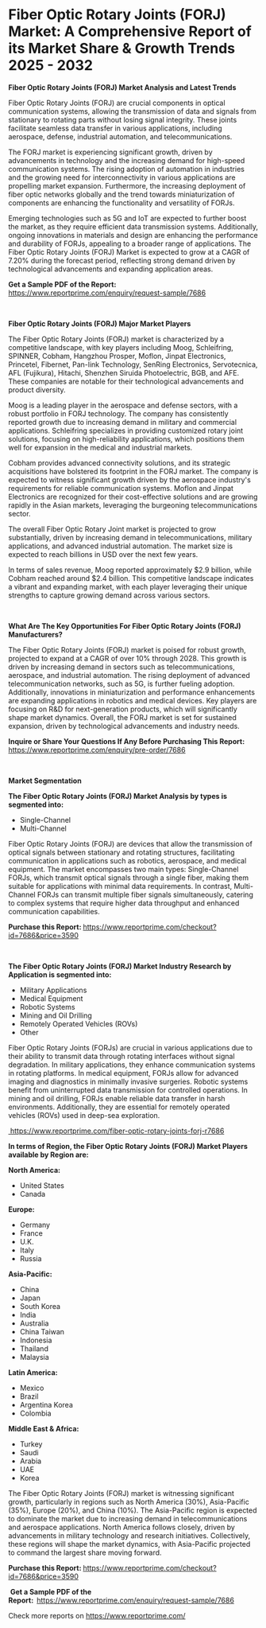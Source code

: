 <p><h1>Fiber Optic Rotary Joints (FORJ) Market: A Comprehensive Report of its Market Share & Growth Trends 2025 - 2032</h1></p><p><strong>Fiber Optic Rotary Joints (FORJ) Market Analysis and Latest Trends</strong></p>
<p><p>Fiber Optic Rotary Joints (FORJ) are crucial components in optical communication systems, allowing the transmission of data and signals from stationary to rotating parts without losing signal integrity. These joints facilitate seamless data transfer in various applications, including aerospace, defense, industrial automation, and telecommunications.</p><p>The FORJ market is experiencing significant growth, driven by advancements in technology and the increasing demand for high-speed communication systems. The rising adoption of automation in industries and the growing need for interconnectivity in various applications are propelling market expansion. Furthermore, the increasing deployment of fiber optic networks globally and the trend towards miniaturization of components are enhancing the functionality and versatility of FORJs.</p><p>Emerging technologies such as 5G and IoT are expected to further boost the market, as they require efficient data transmission systems. Additionally, ongoing innovations in materials and design are enhancing the performance and durability of FORJs, appealing to a broader range of applications. The Fiber Optic Rotary Joints (FORJ) Market is expected to grow at a CAGR of 7.20% during the forecast period, reflecting strong demand driven by technological advancements and expanding application areas.</p></p>
<p><strong>Get a Sample PDF of the Report:&nbsp;</strong> <a href="https://www.reportprime.com/enquiry/request-sample/7686?utm_campaign=2202&utm_medium=2&utm_source=Github&utm_content=ia&utm_term=19032025&utm_id=fiber-optic-rotary-joints-forj">https://www.reportprime.com/enquiry/request-sample/7686</a></p>
<p>&nbsp;</p>
<p><strong>Fiber Optic Rotary Joints (FORJ) Major Market Players</strong></p>
<p><p>The Fiber Optic Rotary Joints (FORJ) market is characterized by a competitive landscape, with key players including Moog, Schleifring, SPINNER, Cobham, Hangzhou Prosper, Moflon, Jinpat Electronics, Princetel, Fibernet, Pan-link Technology, SenRing Electronics, Servotecnica, AFL (Fujikura), Hitachi, Shenzhen Siruida Photoelectric, BGB, and AFE. These companies are notable for their technological advancements and product diversity.</p><p>Moog is a leading player in the aerospace and defense sectors, with a robust portfolio in FORJ technology. The company has consistently reported growth due to increasing demand in military and commercial applications. Schleifring specializes in providing customized rotary joint solutions, focusing on high-reliability applications, which positions them well for expansion in the medical and industrial markets.</p><p>Cobham provides advanced connectivity solutions, and its strategic acquisitions have bolstered its footprint in the FORJ market. The company is expected to witness significant growth driven by the aerospace industry's requirements for reliable communication systems. Moflon and Jinpat Electronics are recognized for their cost-effective solutions and are growing rapidly in the Asian markets, leveraging the burgeoning telecommunications sector.</p><p>The overall Fiber Optic Rotary Joint market is projected to grow substantially, driven by increasing demand in telecommunications, military applications, and advanced industrial automation. The market size is expected to reach billions in USD over the next few years. </p><p>In terms of sales revenue, Moog reported approximately $2.9 billion, while Cobham reached around $2.4 billion. This competitive landscape indicates a vibrant and expanding market, with each player leveraging their unique strengths to capture growing demand across various sectors.</p></p>
<p>&nbsp;</p>
<p><strong>What Are The Key Opportunities For Fiber Optic Rotary Joints (FORJ) Manufacturers?</strong></p>
<p><p>The Fiber Optic Rotary Joints (FORJ) market is poised for robust growth, projected to expand at a CAGR of over 10% through 2028. This growth is driven by increasing demand in sectors such as telecommunications, aerospace, and industrial automation. The rising deployment of advanced telecommunication networks, such as 5G, is further fueling adoption. Additionally, innovations in miniaturization and performance enhancements are expanding applications in robotics and medical devices. Key players are focusing on R&D for next-generation products, which will significantly shape market dynamics. Overall, the FORJ market is set for sustained expansion, driven by technological advancements and industry needs.</p></p>
<p><strong>Inquire or Share Your Questions If Any Before Purchasing This Report:</strong> <a href="https://www.reportprime.com/enquiry/pre-order/7686?utm_campaign=2202&utm_medium=2&utm_source=Github&utm_content=ia&utm_term=19032025&utm_id=fiber-optic-rotary-joints-forj">https://www.reportprime.com/enquiry/pre-order/7686</a></p>
<p>&nbsp;</p>
<p><strong>Market Segmentation</strong></p>
<p><strong>The Fiber Optic Rotary Joints (FORJ) Market Analysis by types is segmented into:</strong></p>
<p><ul><li>Single-Channel</li><li>Multi-Channel</li></ul></p>
<p><p>Fiber Optic Rotary Joints (FORJ) are devices that allow the transmission of optical signals between stationary and rotating structures, facilitating communication in applications such as robotics, aerospace, and medical equipment. The market encompasses two main types: Single-Channel FORJs, which transmit optical signals through a single fiber, making them suitable for applications with minimal data requirements. In contrast, Multi-Channel FORJs can transmit multiple fiber signals simultaneously, catering to complex systems that require higher data throughput and enhanced communication capabilities.</p></p>
<p><strong>Purchase this Report:&nbsp;</strong><a href="https://www.reportprime.com/checkout?id=7686&price=3590&utm_campaign=2202&utm_medium=2&utm_source=Github&utm_content=ia&utm_term=19032025&utm_id=fiber-optic-rotary-joints-forj">https://www.reportprime.com/checkout?id=7686&price=3590</a></p>
<p>&nbsp;</p>
<p><strong>The Fiber Optic Rotary Joints (FORJ) Market Industry Research by Application is segmented into:</strong></p>
<p><ul><li>Military Applications</li><li>Medical Equipment</li><li>Robotic Systems</li><li>Mining and Oil Drilling</li><li>Remotely Operated Vehicles (ROVs)</li><li>Other</li></ul></p>
<p><p>Fiber Optic Rotary Joints (FORJs) are crucial in various applications due to their ability to transmit data through rotating interfaces without signal degradation. In military applications, they enhance communication systems in rotating platforms. In medical equipment, FORJs allow for advanced imaging and diagnostics in minimally invasive surgeries. Robotic systems benefit from uninterrupted data transmission for controlled operations. In mining and oil drilling, FORJs enable reliable data transfer in harsh environments. Additionally, they are essential for remotely operated vehicles (ROVs) used in deep-sea exploration.</p></p>
<p><a href="https://www.reportprime.com/fiber-optic-rotary-joints-forj-r7686?utm_campaign=2202&utm_medium=2&utm_source=Github&utm_content=ia&utm_term=19032025&utm_id=fiber-optic-rotary-joints-forj">&nbsp;https://www.reportprime.com/fiber-optic-rotary-joints-forj-r7686</a></p>
<p><strong>In terms of Region, the Fiber Optic Rotary Joints (FORJ) Market Players available by Region are:</strong></p>
<p>
    <p> <strong> North America: </strong>
        <ul>
            <li>United States</li>
            <li>Canada</li>
        </ul>
        </p> 
    <p> <strong> Europe: </strong>
        <ul>
            <li>Germany</li>
            <li>France</li>
            <li>U.K.</li>
            <li>Italy</li>
            <li>Russia</li>
        </ul>
        </p> 
    <p> <strong> Asia-Pacific: </strong>
        <ul>
            <li>China</li>
            <li>Japan</li>
            <li>South Korea</li>
            <li>India</li>
            <li>Australia</li>
            <li>China Taiwan</li>
            <li>Indonesia</li>
            <li>Thailand</li>
            <li>Malaysia</li>
        </ul>
        </p> 
    <p> <strong> Latin America: </strong>
        <ul>
            <li>Mexico</li>
            <li>Brazil</li>
            <li>Argentina Korea</li>
            <li>Colombia</li>
        </ul>
        </p> 
    <p> <strong> Middle East & Africa: </strong>
        <ul>
            <li>Turkey</li>
            <li>Saudi</li>
            <li>Arabia</li>
            <li>UAE</li>
            <li>Korea</li>
        </ul>
    </p>
    </p>
<p><p>The Fiber Optic Rotary Joints (FORJ) market is witnessing significant growth, particularly in regions such as North America (30%), Asia-Pacific (35%), Europe (20%), and China (10%). The Asia-Pacific region is expected to dominate the market due to increasing demand in telecommunications and aerospace applications. North America follows closely, driven by advancements in military technology and research initiatives. Collectively, these regions will shape the market dynamics, with Asia-Pacific projected to command the largest share moving forward.</p></p>
<p><strong>Purchase this Report: </strong><a href="https://www.reportprime.com/checkout?id=7686&price=3590&utm_campaign=2202&utm_medium=2&utm_source=Github&utm_content=ia&utm_term=19032025&utm_id=fiber-optic-rotary-joints-forj">https://www.reportprime.com/checkout?id=7686&price=3590</a></p>
<p>&nbsp;<strong>Get a Sample PDF of the Report:&nbsp;&nbsp;</strong><a href="https://www.reportprime.com/enquiry/request-sample/7686?utm_campaign=2202&utm_medium=2&utm_source=Github&utm_content=ia&utm_term=19032025&utm_id=fiber-optic-rotary-joints-forj">https://www.reportprime.com/enquiry/request-sample/7686</a></p>
<p><strong></strong></p>
<p>Check more reports on <a href="https://www.reportprime.com/?utm_campaign=2202&utm_medium=2&utm_source=Github&utm_content=ia&utm_term=19032025&utm_id=fiber-optic-rotary-joints-forj">https://www.reportprime.com/</a></p>